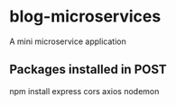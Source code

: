 # blog-microservices
A mini microservice application

## Packages installed in POST
npm install express cors axios nodemon
